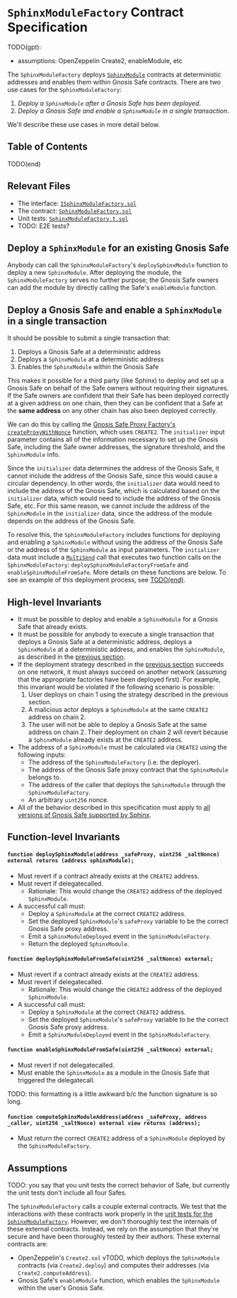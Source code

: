 # `SphinxModuleFactory` Contract Specification

TODO(gpt):
- assumptions: OpenZeppelin Create2, enableModule, etc

The `SphinxModuleFactory` deploys [`SphinxModule`](TODO(end)) contracts at deterministic addresses and enables them within Gnosis Safe contracts. There are two use cases for the `SphinxModuleFactory`:
1. _Deploy a `SphinxModule` after a Gnosis Safe has been deployed_.
2. _Deploy a Gnosis Safe and enable a `SphinxModule` in a single transaction_.

We'll describe these use cases in more detail below.

## Table of Contents

TODO(end)

## Relevant Files

- The interface: [`ISphinxModuleFactory.sol`](TODO(end))
- The contract: [`SphinxModuleFactory.sol`](TODO(end))
- Unit tests: [`SphinxModuleFactory.t.sol`](TODO(end))
- TODO: E2E tests?

## Deploy a `SphinxModule` for an existing Gnosis Safe

Anybody can call the `SphinxModuleFactory`'s `deploySphinxModule` function to deploy a new `SphinxModule`. After deploying the module, the `SphinxModuleFactory` serves no further purpose; the Gnosis Safe owners can add the module by directly calling the Safe's `enableModule` function.

## Deploy a Gnosis Safe and enable a `SphinxModule` in a single transaction

It should be possible to submit a single transaction that:
1. Deploys a Gnosis Safe at a deterministic address
2. Deploys a `SphinxModule` at a deterministic address
3. Enables the `SphinxModule` within the Gnosis Safe

This makes it possible for a third party (like Sphinx) to deploy and set up a Gnosis Safe on behalf of the Safe owners without requiring their signatures. If the Safe owners are confident that their Safe has been deployed correctly at a given address on one chain, then they can be confident that a Safe at the **same address** on any other chain has also been deployed correctly.

We can do this by calling the [Gnosis Safe Proxy Factory's `createProxyWithNonce`](TODO(end)) function, which uses `CREATE2`. The `initializer` input parameter contains all of the information necessary to set up the Gnosis Safe, including the Safe owner addresses, the signature threshold, and the `SphinxModule` info.

Since the `initializer` data determines the address of the Gnosis Safe, it cannot include the address of the Gnosis Safe, since this would cause a circular dependency. In other words, the `initializer` data would need to include the address of the Gnosis Safe, which is calculated based on the `initializer` data, which would need to include the address of the Gnosis Safe, etc. For this same reason, we cannot include the address of the `SphinxModule` in the `initializer` data, since the address of the module depends on the address of the Gnosis Safe.

To resolve this, the `SphinxModuleFactory` includes functions for deploying and enabling a `SphinxModule` without using the address of the Gnosis Safe or the address of the `SphinxModule` as input parameters. The `initializer` data must include a [`MultiSend`](TODO(end)) call that executes two function calls on the `SphinxModuleFactory`: `deploySphinxModuleFactoryFromSafe` and `enableSphinxModuleFromSafe`. More details on these functions are below. To see an example of this deployment process, see [TODO(end)](TODO(end)).

## High-level Invariants

- It must be possible to deploy and enable a `SphinxModule` for a Gnosis Safe that already exists.
- It must be possible for anybody to execute a single transaction that deploys a Gnosis Safe at a deterministic address, deploys a `SphinxModule` at a deterministic address, and enables the `SphinxModule`, as described in the [previous section](TODO(end)).
- If the deployment strategy described in the [previous section](TODO(end)) succeeds on one network, it must always succeed on another network (assuming that the appropriate factories have been deployed first). For example, this invariant would be violated if the following scenario is possible:
  1. User deploys on chain 1 using the strategy described in the previous section.
  2. A malicious actor deploys a `SphinxModule` at the same `CREATE2` address on chain 2.
  3. The user will not be able to deploy a Gnosis Safe at the same address on chain 2. Their deployment on chain 2 will revert because a `SphinxModule` already exists at the `CREATE2` address.
- The address of a `SphinxModule` must be calculated via `CREATE2` using the following inputs:
  - The address of the `SphinxModuleFactory` (i.e. the deployer).
  - The address of the Gnosis Safe proxy contract that the `SphinxModule` belongs to.
  - The address of the caller that deploys the `SphinxModule` through the `SphinxModuleFactory`.
  - An arbitrary `uint256` nonce.
- All of the behavior described in this specification must apply to [all versions of Gnosis Safe supported by Sphinx](TODO(end)).

## Function-level Invariants

#### `function deploySphinxModule(address _safeProxy, uint256 _saltNonce) external returns (address sphinxModule);`

- Must revert if a contract already exists at the `CREATE2` address.
- Must revert if delegatecalled.
  - Rationale: This would change the `CREATE2` address of the deployed `SphinxModule`.
- A successful call must:
  - Deploy a `SphinxModule` at the correct `CREATE2` address.
  - Set the deployed `SphinxModule`'s `safeProxy` variable to be the correct Gnosis Safe proxy address.
  - Emit a `SphinxModuleDeployed` event in the `SphinxModuleFactory`.
  - Return the deployed `SphinxModule`.

#### `function deploySphinxModuleFromSafe(uint256 _saltNonce) external;`

- Must revert if a contract already exists at the `CREATE2` address.
- Must revert if delegatecalled.
  - Rationale: This would change the `CREATE2` address of the deployed `SphinxModule`.
- A successful call must:
  - Deploy a `SphinxModule` at the correct `CREATE2` address.
  - Set the deployed `SphinxModule`'s `safeProxy` variable to be the correct Gnosis Safe proxy address.
  - Emit a `SphinxModuleDeployed` event in the `SphinxModuleFactory`.

#### `function enableSphinxModuleFromSafe(uint256 _saltNonce) external;`

- Must revert if not delegatecalled.
- Must enable the `SphinxModule` as a module in the Gnosis Safe that triggered the delegatecall.

TODO: this formatting is a little awkward b/c the function signature is so long.
#### `function computeSphinxModuleAddress(address _safeProxy, address _caller, uint256 _saltNonce) external view returns (address);`

- Must return the correct `CREATE2` address of a `SphinxModule` deployed by the `SphinxModuleFactory`.

## Assumptions

TODO: you say that you unit tests the correct behavior of Safe, but currently the unit tests don't include all four Safes.

The `SphinxModuleFactory` calls a couple external contracts. We test that the interactions with these contracts work properly in the [unit tests for the `SphinxModuleFactory`](TODO(end)). However, we don't thoroughly test the internals of these external contracts. Instead, we rely on the assumption that they're secure and have been thoroughly tested by their authors. These external contracts are:
- OpenZeppelin's `Create2.sol` vTODO, which deploys the `SphinxModule` contracts (via `Create2.deploy`) and computes their addresses (via `Create2.computeAddress`).
- Gnosis Safe's `enableModule` function, which enables the `SphinxModule` within the user's Gnosis Safe.
